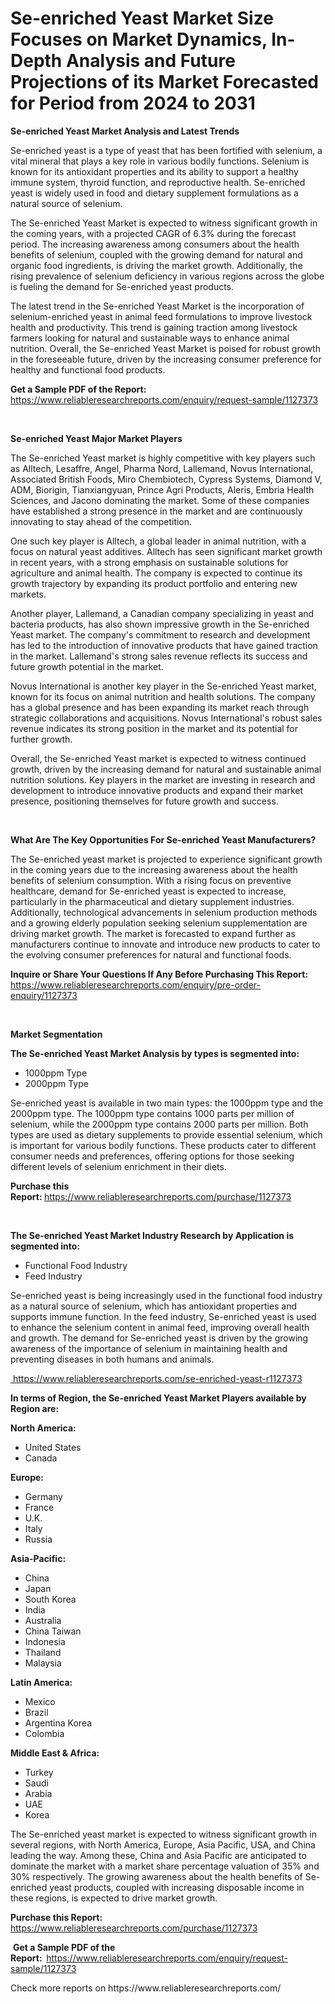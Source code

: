 <p><h1>Se-enriched Yeast Market Size Focuses on Market Dynamics, In-Depth Analysis and Future Projections of its Market Forecasted for Period from 2024 to 2031</h1></p><p><strong>Se-enriched Yeast Market Analysis and Latest Trends</strong></p>
<p><p>Se-enriched yeast is a type of yeast that has been fortified with selenium, a vital mineral that plays a key role in various bodily functions. Selenium is known for its antioxidant properties and its ability to support a healthy immune system, thyroid function, and reproductive health. Se-enriched yeast is widely used in food and dietary supplement formulations as a natural source of selenium.</p><p>The Se-enriched Yeast Market is expected to witness significant growth in the coming years, with a projected CAGR of 6.3% during the forecast period. The increasing awareness among consumers about the health benefits of selenium, coupled with the growing demand for natural and organic food ingredients, is driving the market growth. Additionally, the rising prevalence of selenium deficiency in various regions across the globe is fueling the demand for Se-enriched yeast products.</p><p>The latest trend in the Se-enriched Yeast Market is the incorporation of selenium-enriched yeast in animal feed formulations to improve livestock health and productivity. This trend is gaining traction among livestock farmers looking for natural and sustainable ways to enhance animal nutrition. Overall, the Se-enriched Yeast Market is poised for robust growth in the foreseeable future, driven by the increasing consumer preference for healthy and functional food products.</p></p>
<p><strong>Get a Sample PDF of the Report:&nbsp;</strong> <a href="https://www.reliableresearchreports.com/enquiry/request-sample/1127373">https://www.reliableresearchreports.com/enquiry/request-sample/1127373</a></p>
<p>&nbsp;</p>
<p><strong>Se-enriched Yeast Major Market Players</strong></p>
<p><p>The Se-enriched Yeast market is highly competitive with key players such as Alltech, Lesaffre, Angel, Pharma Nord, Lallemand, Novus International, Associated British Foods, Miro Chembiotech, Cypress Systems, Diamond V, ADM, Biorigin, Tianxiangyuan, Prince Agri Products, Aleris, Embria Health Sciences, and Jacono dominating the market. Some of these companies have established a strong presence in the market and are continuously innovating to stay ahead of the competition.</p><p>One such key player is Alltech, a global leader in animal nutrition, with a focus on natural yeast additives. Alltech has seen significant market growth in recent years, with a strong emphasis on sustainable solutions for agriculture and animal health. The company is expected to continue its growth trajectory by expanding its product portfolio and entering new markets.</p><p>Another player, Lallemand, a Canadian company specializing in yeast and bacteria products, has also shown impressive growth in the Se-enriched Yeast market. The company's commitment to research and development has led to the introduction of innovative products that have gained traction in the market. Lallemand's strong sales revenue reflects its success and future growth potential in the market.</p><p>Novus International is another key player in the Se-enriched Yeast market, known for its focus on animal nutrition and health solutions. The company has a global presence and has been expanding its market reach through strategic collaborations and acquisitions. Novus International's robust sales revenue indicates its strong position in the market and its potential for further growth.</p><p>Overall, the Se-enriched Yeast market is expected to witness continued growth, driven by the increasing demand for natural and sustainable animal nutrition solutions. Key players in the market are investing in research and development to introduce innovative products and expand their market presence, positioning themselves for future growth and success.</p></p>
<p>&nbsp;</p>
<p><strong>What Are The Key Opportunities For Se-enriched Yeast Manufacturers?</strong></p>
<p><p>The Se-enriched yeast market is projected to experience significant growth in the coming years due to the increasing awareness about the health benefits of selenium consumption. With a rising focus on preventive healthcare, demand for Se-enriched yeast is expected to increase, particularly in the pharmaceutical and dietary supplement industries. Additionally, technological advancements in selenium production methods and a growing elderly population seeking selenium supplementation are driving market growth. The market is forecasted to expand further as manufacturers continue to innovate and introduce new products to cater to the evolving consumer preferences for natural and functional foods.</p></p>
<p><strong>Inquire or Share Your Questions If Any Before Purchasing This Report:</strong> <a href="https://www.reliableresearchreports.com/enquiry/pre-order-enquiry/1127373">https://www.reliableresearchreports.com/enquiry/pre-order-enquiry/1127373</a></p>
<p>&nbsp;</p>
<p><strong>Market Segmentation</strong></p>
<p><strong>The Se-enriched Yeast Market Analysis by types is segmented into:</strong></p>
<p><ul><li>1000ppm Type</li><li>2000ppm Type</li></ul></p>
<p><p>Se-enriched yeast is available in two main types: the 1000ppm type and the 2000ppm type. The 1000ppm type contains 1000 parts per million of selenium, while the 2000ppm type contains 2000 parts per million. Both types are used as dietary supplements to provide essential selenium, which is important for various bodily functions. These products cater to different consumer needs and preferences, offering options for those seeking different levels of selenium enrichment in their diets.</p></p>
<p><strong>Purchase this Report:&nbsp;</strong><a href="https://www.reliableresearchreports.com/purchase/1127373">https://www.reliableresearchreports.com/purchase/1127373</a></p>
<p>&nbsp;</p>
<p><strong>The Se-enriched Yeast Market Industry Research by Application is segmented into:</strong></p>
<p><ul><li>Functional Food Industry</li><li>Feed Industry</li></ul></p>
<p><p>Se-enriched yeast is being increasingly used in the functional food industry as a natural source of selenium, which has antioxidant properties and supports immune function. In the feed industry, Se-enriched yeast is used to enhance the selenium content in animal feed, improving overall health and growth. The demand for Se-enriched yeast is driven by the growing awareness of the importance of selenium in maintaining health and preventing diseases in both humans and animals.</p></p>
<p><a href="https://www.reliableresearchreports.com/se-enriched-yeast-r1127373">&nbsp;https://www.reliableresearchreports.com/se-enriched-yeast-r1127373</a></p>
<p><strong>In terms of Region, the Se-enriched Yeast Market Players available by Region are:</strong></p>
<p>
    <p> <strong> North America: </strong>
        <ul>
            <li>United States</li>
            <li>Canada</li>
        </ul>
        </p> 
    <p> <strong> Europe: </strong>
        <ul>
            <li>Germany</li>
            <li>France</li>
            <li>U.K.</li>
            <li>Italy</li>
            <li>Russia</li>
        </ul>
        </p> 
    <p> <strong> Asia-Pacific: </strong>
        <ul>
            <li>China</li>
            <li>Japan</li>
            <li>South Korea</li>
            <li>India</li>
            <li>Australia</li>
            <li>China Taiwan</li>
            <li>Indonesia</li>
            <li>Thailand</li>
            <li>Malaysia</li>
        </ul>
        </p> 
    <p> <strong> Latin America: </strong>
        <ul>
            <li>Mexico</li>
            <li>Brazil</li>
            <li>Argentina Korea</li>
            <li>Colombia</li>
        </ul>
        </p> 
    <p> <strong> Middle East & Africa: </strong>
        <ul>
            <li>Turkey</li>
            <li>Saudi</li>
            <li>Arabia</li>
            <li>UAE</li>
            <li>Korea</li>
        </ul>
    </p>
    </p>
<p><p>The Se-enriched yeast market is expected to witness significant growth in several regions, with North America, Europe, Asia Pacific, USA, and China leading the way. Among these, China and Asia Pacific are anticipated to dominate the market with a market share percentage valuation of 35% and 30% respectively. The growing awareness about the health benefits of Se-enriched yeast products, coupled with increasing disposable income in these regions, is expected to drive market growth.</p></p>
<p><strong>Purchase this Report: </strong><a href="https://www.reliableresearchreports.com/purchase/1127373">https://www.reliableresearchreports.com/purchase/1127373</a></p>
<p>&nbsp;<strong>Get a Sample PDF of the Report:&nbsp;&nbsp;</strong><a href="https://www.reliableresearchreports.com/enquiry/request-sample/1127373">https://www.reliableresearchreports.com/enquiry/request-sample/1127373</a></p>
<p><strong></strong></p>
<p>Check more reports on https://www.reliableresearchreports.com/</p>